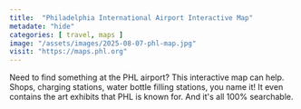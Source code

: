 ```yaml
---
title:  "Philadelphia International Airport Interactive Map"
metadate: "hide"
categories: [ travel, maps ]
image: "/assets/images/2025-08-07-phl-map.jpg"
visit: "https://maps.phl.org"
---
```

Need to find something at the PHL airport? This interactive map can help. Shops, charging stations, water bottle filling stations, you name it! It even contains the art exhibits that PHL is known for. And it's all 100% searchable.

